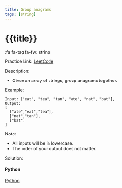```yaml
---
title: Group anagrams
tags: [string]
---
```


# {{title}}

:fa fa-tag fa-fw: [string]({{tagspath}}/string)

Practice Link: [LeetCode](https://leetcode.com/problems/group-anagrams/)

Description:

- Given an array of strings, group anagrams together.

Example:

```text
Input: ["eat", "tea", "tan", "ate", "nat", "bat"],
Output:
[
  ["ate","eat","tea"],
  ["nat","tan"],
  ["bat"]
]
```

Note:

- All inputs will be in lowercase.
- The order of your output does not matter.

Solution:

<!-- tabs:start -->
#### **Python**

[Python](../pycode/string/group-anagrams.py ':include :type=code')
<!-- tabs:end -->
